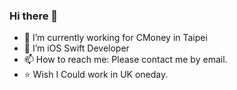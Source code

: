 ### Hi there 👋
- 🔭 I’m currently working for CMoney in Taipei
- 🌱 I’m iOS Swift Developer
- 📫 How to reach me: Please contact me by email.
- ⭐️ Wish I Could work in UK oneday.

<!--
**kenny55660955/kenny55660955** is a ✨ _special_ ✨ repository because its `README.md` (this file) appears on your GitHub profile.

Here are some ideas to get you started:


-->
